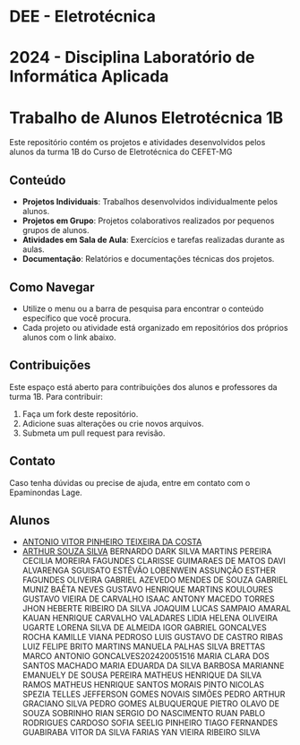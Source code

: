 # DEE - Eletrotécnica
# 2024 - Disciplina Laboratório de Informática Aplicada
# Trabalho de Alunos Eletrotécnica 1B


Este repositório contém os projetos e atividades desenvolvidos pelos alunos da turma 1B do Curso de Eletrotécnica do CEFET-MG

## Conteúdo

- **Projetos Individuais**: Trabalhos desenvolvidos individualmente pelos alunos.
- **Projetos em Grupo**: Projetos colaborativos realizados por pequenos grupos de alunos.
- **Atividades em Sala de Aula**: Exercícios e tarefas realizadas durante as aulas.
- **Documentação**: Relatórios e documentações técnicas dos projetos.

## Como Navegar

- Utilize o menu ou a barra de pesquisa para encontrar o conteúdo específico que você procura.
- Cada projeto ou atividade está organizado em repositórios dos próprios alunos com o link abaixo.

## Contribuições

Este espaço está aberto para contribuições dos alunos e professores da turma 1B. Para contribuir:

1. Faça um fork deste repositório.
2. Adicione suas alterações ou crie novos arquivos.
3. Submeta um pull request para revisão.

## Contato

Caso tenha dúvidas ou precise de ajuda, entre em contato com o Epaminondas Lage.

## Alunos


- [ANTONIO VITOR PINHEIRO TEIXEIRA DA COSTA](https://github.com/)
- [ARTHUR SOUZA SILVA](https://github.com/)
BERNARDO DARK SILVA MARTINS PEREIRA
CECILIA MOREIRA FAGUNDES
CLARISSE GUIMARAES DE MATOS
DAVI ALVARENGA SGUISATO
ESTÊVÃO LOBENWEIN ASSUNÇÃO
ESTHER FAGUNDES OLIVEIRA
GABRIEL AZEVEDO MENDES DE SOUZA
GABRIEL MUNIZ BAÊTA NEVES
GUSTAVO HENRIQUE MARTINS KOULOURES
GUSTAVO VIEIRA DE CARVALHO
ISAAC ANTONY MACEDO TORRES
JHON HEBERTE RIBEIRO DA SILVA
JOAQUIM LUCAS SAMPAIO AMARAL
KAUAN HENRIQUE CARVALHO VALADARES
LIDIA HELENA OLIVEIRA UGARTE
LORENA SILVA DE ALMEIDA
IGOR GABRIEL GONCALVES ROCHA
KAMILLE VIANA PEDROSO
LUIS GUSTAVO DE CASTRO RIBAS
LUIZ FELIPE BRITO MARTINS
MANUELA PALHAS SILVA BRETTAS
MARCO ANTONIO GONCALVES202420051516
MARIA CLARA DOS SANTOS MACHADO
MARIA EDUARDA DA SILVA BARBOSA
MARIANNE EMANUELY DE SOUSA PEREIRA
MATHEUS HENRIQUE DA SILVA RAMOS
MATHEUS HENRIQUE SANTOS MORAIS PINTO
NICOLAS SPEZIA TELLES
JEFFERSON GOMES NOVAIS SIMÕES
PEDRO ARTHUR GRACIANO SILVA
PEDRO GOMES ALBUQUERQUE
PIETRO OLAVO DE SOUZA SOBRINHO
RIAN SERGIO DO NASCIMENTO
RUAN PABLO RODRIGUES CARDOSO
SOFIA SEELIG PINHEIRO
TIAGO FERNANDES GUABIRABA
VITOR DA SILVA FARIAS
YAN VIEIRA RIBEIRO SILVA
